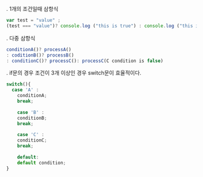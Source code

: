 . 1개의 조건일때 삼항식
```javascript
var test = "value" ;
(test === "value")? console.log ("this is true") : console.log ("this is false")
```

. 다중 삼항식
```javascript
conditionA()? processA()
: coditionB()? processB() 
: conditionC()? processC(): processC(C condition is false)
```
. if문의 경우 조건이 3개 이상인 경우 switch문이 효율적이다.
```javascript
switch(){
  case 'A' : 
    conditionA;
    break;
    
    case 'B' :
    conditionB;
    break;
    
    case 'C' :
    conditionC;
    break;
    
    default:
    default condition;
}
```
